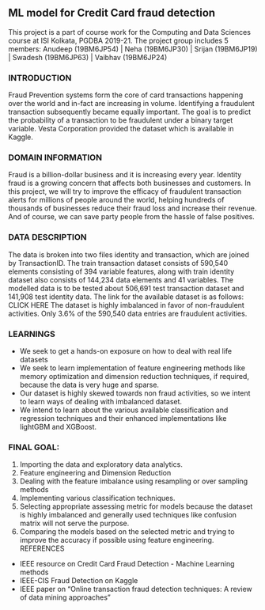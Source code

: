 ## ML model for Credit Card fraud detection
This project is a part of course work for the Computing and Data Sciences course at ISI Kolkata, PGDBA 2019-21. The project group includes 5 members:
Anudeep (19BM6JP54) | Neha (19BM6JP30) | Srijan (19BM6JP19) | Swadesh (19BM6JP63) | Vaibhav (19BM6JP24)

### INTRODUCTION
Fraud Prevention systems form the core of card transactions happening over the world and in-fact are increasing in volume. Identifying a fraudulent transaction subsequently became equally important. The goal is to predict the probability of a transaction to be fraudulent under a binary target variable. Vesta Corporation provided the dataset which is available in Kaggle.

### DOMAIN INFORMATION
Fraud is a billion-dollar business and it is increasing every year. Identity fraud is a growing concern that affects both businesses and customers.
In this project, we will try to improve the efficacy of fraudulent transaction alerts for millions of people around the world, helping hundreds of thousands of businesses reduce their fraud loss and increase their revenue. And of course, we can save party people from the hassle of false positives.

### DATA DESCRIPTION
The data is broken into two files identity and transaction, which are joined by TransactionID. The train transaction dataset consists of 590,540 elements consisting of 394 variable features, along with train identity dataset also consists of 144,234 data elements and 41 variables. The modelled data is to be tested about 506,691 test transaction dataset and 141,908 test identity data.
The link for the available dataset is as follows: CLICK HERE
The dataset is highly imbalanced in favor of non-fraudulent activities. Only 3.6% of the 590,540 data entries are fraudulent activities.

### LEARNINGS
- We seek to get a hands-on exposure on how to deal with real life datasets
- We seek to learn implementation of feature engineering methods like memory optimization and dimension
reduction techniques, if required, because the data is very huge and sparse.
- Our dataset is highly skewed towards non fraud activities, so we intent to learn ways of dealing with imbalanced
dataset.
- We intend to learn about the various available classification and regression techniques and their enhanced
implementations like lightGBM and XGBoost.
### FINAL GOAL:
1. Importing the data and exploratory data analytics.
2. Feature engineering and Dimension Reduction
3. Dealing with the feature imbalance using resampling or over sampling methods
4. Implementing various classification techniques.
5. Selecting appropriate assessing metric for models because the dataset is highly imbalanced and generally used
techniques like confusion matrix will not serve the purpose.
6. Comparing the models based on the selected metric and trying to improve the accuracy if possible using feature
engineering.
REFERENCES
- IEEE resource on Credit Card Fraud Detection - Machine Learning methods
- IEEE-CIS Fraud Detection on Kaggle
- IEEE paper on “Online transaction fraud detection techniques: A review of data mining approaches”